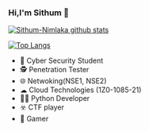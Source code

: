### Hi,I'm  Sithum 👋

[![Sithum-Nimlaka github stats](https://github-readme-stats.vercel.app/api?username=Sithum-Nimlaka&show_icons=true&theme=radical)](https://github.com/Sithum-Nimlaka)

[![Top Langs](https://github-readme-stats.vercel.app/api/top-langs/?username=Sithum-Nimlaka&layout=compact&theme=radical)](https://github.com/Sithum-Nimlaka/github-readme-stats)

- 🎩 Cyber Security Student
- 🕵️ Penetration Tester
- 🌐 Netwoking(NSE1, NSE2)
- ☁  Cloud Technologies (1Z0-1085-21)
- 👨‍💻 Python Developer
- ☣️ CTF player
- 🎲 Gamer
